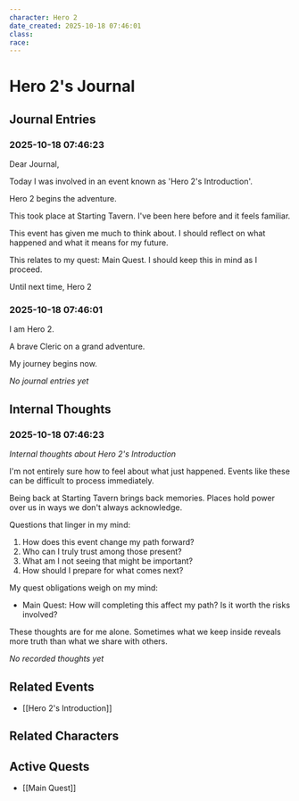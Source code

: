 ```yaml
---
character: Hero 2
date_created: 2025-10-18 07:46:01
class: 
race: 
---
```


# Hero 2's Journal

## Journal Entries
### 2025-10-18 07:46:23

Dear Journal,

Today I was involved in an event known as 'Hero 2's Introduction'.

Hero 2 begins the adventure.

This took place at Starting Tavern. I've been here before and it feels familiar. 

This event has given me much to think about. I should reflect on what happened and what it means for my future.

This relates to my quest: Main Quest. I should keep this in mind as I proceed.

Until next time,
Hero 2

### 2025-10-18 07:46:01

I am Hero 2.

A brave Cleric on a grand adventure.

My journey begins now.


*No journal entries yet*

## Internal Thoughts
### 2025-10-18 07:46:23

*Internal thoughts about Hero 2's Introduction*

I'm not entirely sure how to feel about what just happened. Events like these can be difficult to process immediately.

Being back at Starting Tavern brings back memories. Places hold power over us in ways we don't always acknowledge.

Questions that linger in my mind:

1. How does this event change my path forward?
2. Who can I truly trust among those present?
3. What am I not seeing that might be important?
4. How should I prepare for what comes next?

My quest obligations weigh on my mind:

- Main Quest: How will completing this affect my path? Is it worth the risks involved?

These thoughts are for me alone. Sometimes what we keep inside reveals more truth than what we share with others.


*No recorded thoughts yet*

## Related Events
- [[Hero 2's Introduction]]

## Related Characters

## Active Quests
- [[Main Quest]]
